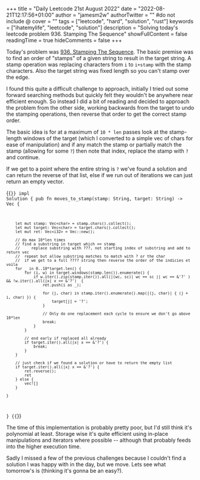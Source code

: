 +++
title = "Daily Leetcode 21st August 2022"
date = "2022-08-21T12:17:56+01:00"
author = "jamesm2w"
authorTwitter = "" #do not include @
cover = ""
tags = ["leetcode", "hard", "solution", "rust"]
keywords = ["ihatemylife", "leetcode", "solution"]
description = "Solving today's leetcode problem 936. Stamping The Sequence"
showFullContent = false
readingTime = true
hideComments = false
+++

Today's problem was [936. Stamping The Sequence](https://leetcode.com/problems/stamping-the-sequence/). The basic premise was to find an order of "stamps" of a given string to result in the target string. A stamp operation was replacing characters from `i` to `i+stamp` with the stamp characters. Also the target string was fixed length so you can't stamp over the edge.

I found this quite a difficult challenge to approach, initially I tried out some forward searching methods but quickly felt they wouldn't be anywhere near efficient enough. So instead I did a bit of reading and decided to approach the problem from the other side, working backwards from the target to undo the stamping operations, then reverse that order to get the correct stamp order.

The basic idea is for at a maximum of `10 * len` passes look at the stamp-length windows of the target (which I converted to a simple vec of chars for ease of manipulation) and if any match the stamp or partially match the stamp (allowing for some `?`) then note that index, replace the stamp with `?` and continue.

If we get to a point where the entire string is `?` we've found a solution and can return the reverse of that list, else if we run out of iterations we can just return an empty vector.

{{<code language="rust" title="Stamping the Sequence">}}
impl Solution {
pub fn moves_to_stamp(stamp: String, target: String) -> Vec<i32> {

        let mut stamp: Vec<char> = stamp.chars().collect();
        let mut target: Vec<char> = target.chars().collect(); 
        let mut ret: Vec<i32> = Vec::new();
        
        // do max 10*len times
        // find a substring in target which == stamp
        //     replace substring with ???, not starting index of substring and add to return vec
        //  repeat but allow substring matches to match with ? or the char
        //  if we get to a full ???? string then reverse the order of the indicies et voila
        for _ in 0..10*target.len() {
            for (i, w) in target.windows(stamp.len()).enumerate() {
                if w.iter().zip(stamp.iter()).all(|(wc, sc)| wc == sc || wc == &'?' ) && !w.iter().all(|x| x == &'?')  {
                    ret.push(i as _);
                    
                    for (j, char) in stamp.iter().enumerate().map(|(j, char)| { (j + i, char) }) {
                        target[j] = '?';
                    }
                    
                    // Only do one replacement each cycle to ensure we don't go above 10*len
                    break;
                }
            }
            
            // end early if replaced all already
            if target.iter().all(|x| x == &'?') {
                break;
            }
        }
        
        // just check if we found a solution or have to return the empty list
        if target.iter().all(|x| x == &'?') {
            ret.reverse();
            ret
        } else {
            vec![]
        }
        
    }
}
{{</code>}}

The time of this implementation is probably pretty poor, but I'd still think it's polynomial at least. Storage wise it's quite efficient using in-place manipulations and iterators where possible -- although that probably feeds into the higher execution time.

Sadly I missed a few of the previous challenges because I couldn't find a solution I was happy with in the day, but we move. Lets see what tomorrow's is (thinking it's gonna be an easy?).